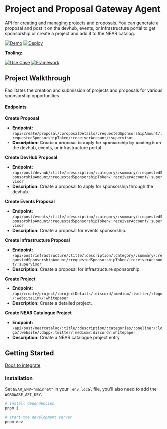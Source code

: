 # Project and Proposal Gateway Agent

API for creating and managing projects and proposals. You can generate a proposal and post it on the devhub, events, or infrastructure portal to get sponsorship or create a project and add it to the NEAR catalog.

[![Demo](https://img.shields.io/badge/Demo-Visit%20Demo-brightgreen)](https://ref-finance-agent-next.vercel.app/)
[![Deploy](https://img.shields.io/badge/Deploy-on%20Vercel-blue)](https://vercel.com/new/clone?repository-url=https%3A%2F%2Fgithub.com%2FMintbase%2Fref-finance-agent-next)

**Tooling:**

[![Use Case](https://img.shields.io/badge/Use%20Case-AI-blue)](#)
[![Framework](https://img.shields.io/badge/Framework-Next.js%2014-blue)](#)

## Project Walkthrough

Facilitates the creation and submission of projects and proposals for various sponsorship opportunities

#### Endpoints

**Create Proposal**

- **Endpoint:** `/api/create/proposal/:proposalDetails/:requestedSponsorshipAmount/:requestedSponsorshipToken/:receiverAccount/:supervisor`
- **Description:** Create a proposal to apply for sponsorship by posting it on the devhub, events, or infrastructure portal.

**Create DevHub Proposal**

- **Endpoint:** `/api/post/devhub/:title/:description/:category/:summary/:requestedSponsorshipAmount/:requestedSponsorshipToken/:receiverAccount/:supervisor`
- **Description:** Create a proposal to apply for sponsorship through the devhub.

**Create Events Proposal**

- **Endpoint:** `/api/post/events/:title/:description/:category/:summary/:requestedSponsorshipAmount/:requestedSponsorshipToken/:receiverAccount/:supervisor`
- **Description:** Create a proposal for events sponsorship.

**Create Infrastructure Proposal**

- **Endpoint:** `/api/post/infrastructure/:title/:description/:category/:summary/:requestedSponsorshipAmount/:requestedSponsorshipToken/:receiverAccount/:supervisor`
- **Description:** Create a proposal for infrastructure sponsorship.

**Create Project**

- **Endpoint:** `/api/create/project/:projectDetails/:discord/:medium/:twitter/:logo/:websiteLink/:whitepaper`
- **Description:** Create a detailed project.

**Create NEAR Catalogue Project**

- **Endpoint:** `/api/post/nearcatalog/:title/:description/:categories/:oneliner/:logo/:website/:dapp/:twitter/:medium/:discord/:whitepaper`
- **Description:** Create a NEAR catalogue project entry.

## Getting Started

[Docs to integrate](https://docs.mintbase.xyz/ai/assistant-plugins)

### Installation

Set `NEAR_ENV="mainnet"` in your `.env.local` file, you'll also need to add the `WORDWARE_API_KEY`.

```bash
# install dependencies
pnpm i

# start the development server
pnpm dev
```
